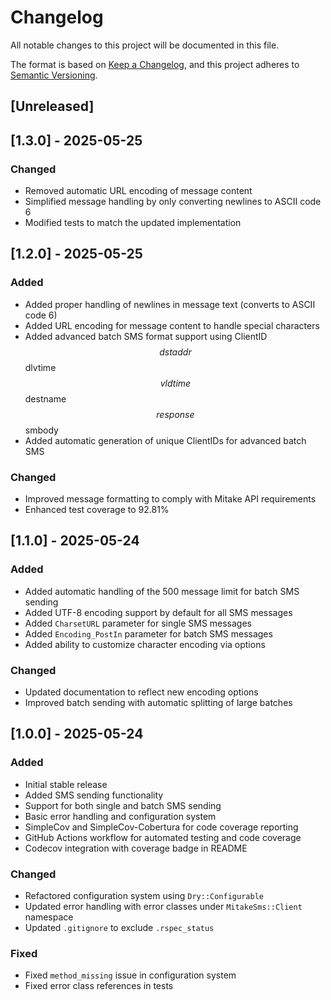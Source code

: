# Changelog

All notable changes to this project will be documented in this file.

The format is based on [Keep a Changelog](https://keepachangelog.com/en/1.0.0/),
and this project adheres to [Semantic Versioning](https://semver.org/spec/v2.0.0.html).

## [Unreleased]

## [1.3.0] - 2025-05-25
### Changed
- Removed automatic URL encoding of message content
- Simplified message handling by only converting newlines to ASCII code 6
- Modified tests to match the updated implementation

## [1.2.0] - 2025-05-25
### Added
- Added proper handling of newlines in message text (converts to ASCII code 6)
- Added URL encoding for message content to handle special characters
- Added advanced batch SMS format support using ClientID $$ dstaddr $$ dlvtime $$ vldtime $$ destname $$ response $$ smbody
- Added automatic generation of unique ClientIDs for advanced batch SMS

### Changed
- Improved message formatting to comply with Mitake API requirements
- Enhanced test coverage to 92.81%

## [1.1.0] - 2025-05-24
### Added
- Added automatic handling of the 500 message limit for batch SMS sending
- Added UTF-8 encoding support by default for all SMS messages
- Added `CharsetURL` parameter for single SMS messages
- Added `Encoding_PostIn` parameter for batch SMS messages
- Added ability to customize character encoding via options

### Changed
- Updated documentation to reflect new encoding options
- Improved batch sending with automatic splitting of large batches

## [1.0.0] - 2025-05-24
### Added
- Initial stable release
- Added SMS sending functionality
- Support for both single and batch SMS sending
- Basic error handling and configuration system
- SimpleCov and SimpleCov-Cobertura for code coverage reporting
- GitHub Actions workflow for automated testing and code coverage
- Codecov integration with coverage badge in README

### Changed
- Refactored configuration system using `Dry::Configurable`
- Updated error handling with error classes under `MitakeSms::Client` namespace
- Updated `.gitignore` to exclude `.rspec_status`

### Fixed
- Fixed `method_missing` issue in configuration system
- Fixed error class references in tests
